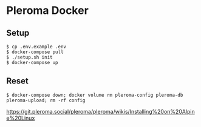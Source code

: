 # Pleroma Docker

## Setup

	$ cp .env.example .env
	$ docker-compose pull
	$ ./setup.sh init
	$ docker-compose up

## Reset

	$ docker-compose down; docker volume rm pleroma-config pleroma-db pleroma-upload; rm -rf config

https://git.pleroma.social/pleroma/pleroma/wikis/Installing%20on%20Alpine%20Linux
